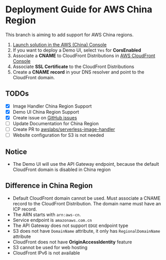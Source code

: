 # Deployment Guide for AWS China Region

This branch is aiming to add support for AWS China regions. 

1. [Launch solution in the AWS (China) Console](https://cn-northwest-1.console.amazonaws.cn/cloudformation/home?region=cn-northwest-1#/stacks/create/template?stackName=ServerlessImageHandler&templateURL=https:%2F%2Faws-solutions-reference.s3.cn-north-1.amazonaws.com.cn%2Fserverless-image-handler%2Flatest%2Fserverless-image-handler.template)
1. If you want to deploy a Demo UI, select `Yes` for **CorsEnabled**
1. Associate a **CNAME** to CloudFront Distributions in [AWS CloudFront Console](https://cn-northwest-1.console.amazonaws.cn/cloudfront/home)
1. Associate **SSL Certificate** to the CloudFront Distributions
1. Create a **CNAME record** in your DNS resolver and point to the CloudFront domain.

## TODOs
- [x] Image Handler China Region Support
- [x] Demo UI China Region Support
- [x] Create issue on [GitHub issues](https://github.com/awslabs/serverless-image-handler/issues)
- [ ] Update Documentation for China Region
- [ ] Create PR to [awslabs/serverless-image-handler](https://github.com/awslabs/serverless-image-handler)
- [ ] Website configuration for S3 is not needed 

## Notice

- The Demo UI will use the API Gateway endpoint, because the default CloudFront domain is disabled in China region

## Difference in China Region

- Default CloudFront domain cannot be used. Must associate a CNAME record to the CloudFront Distribution. The domain name must have an ICP record.
- The ARN starts with `arn:aws-cn`.
- Service endpoint is `amazonaws.com.cn`
- The API Gateway does not support `EDGE` endpoint type
- S3 does not have `DomainName` attribute, it only has `RegionalDomainName` attribute
- CloudFront does not have **OriginAccessIdentity** feature
- S3 cannot be used for web hosting
- CloudFront IPv6 is not available